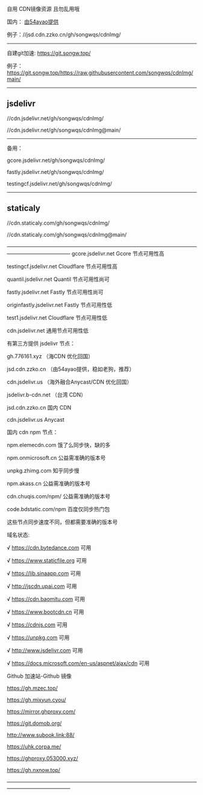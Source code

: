 自用 CDN镜像资源  且勿乱用哦

国内：
[由54ayao提供](https://github.com/54ayao/Chinajsdelivr) 

例子：//jsd.cdn.zzko.cn/gh/songwqs/cdnImg/
__________________________________
自建git加速: 
https://git.songw.top/

例子： https://git.songw.top/https://raw.githubusercontent.com/songwqs/cdnImg/main/
__________________________________
## jsdelivr

//cdn.jsdelivr.net/gh/songwqs/cdnImg/

//cdn.jsdelivr.net/gh/songwqs/cdnImg@main/

__________________________________

备用：

gcore.jsdelivr.net/gh/songwqs/cdnImg/

fastly.jsdelivr.net/gh/songwqs/cdnImg/

testingcf.jsdelivr.net/gh/songwqs/cdnImg/

__________________________________

## staticaly
//cdn.staticaly.com/gh/songwqs/cdnImg/

//cdn.staticaly.com/gh/songwqs/cdnImg@main/

————————————————————————————————————————————————
gcore.jsdelivr.net Gcore 节点可用性高

testingcf.jsdelivr.net Cloudflare 节点可用性高

quantil.jsdelivr.net Quantil 节点可用性尚可

fastly.jsdelivr.net Fastly 节点可用性尚可

originfastly.jsdelivr.net Fastly 节点可用性低

test1.jsdelivr.net Cloudflare 节点可用性低

cdn.jsdelivr.net 通用节点可用性低


有第三方提供 jsdelivr 节点：

gh.776161.xyz  （海CDN 优化回国）

jsd.cdn.zzko.cn  （由54ayao提供，稳如老狗，推荐）

cdn.jsdelivr.us  （海外融合Anycast/CDN 优化回国）

jsdelivr.b-cdn.net （台湾 CDN）

jsd.cdn.zzko.cn 国内 CDN

cdn.jsdelivr.us Anycast

国内 cdn npm 节点：

npm.elemecdn.com 饿了么同步快，缺的多

npm.onmicrosoft.cn 公益需准确的版本号

unpkg.zhimg.com 知乎同步慢

npm.akass.cn 公益需准确的版本号

cdn.chuqis.com/npm/ 公益需准确的版本号

code.bdstatic.com/npm 百度仅同步热门包

这些节点同步速度不同，但都需要准确的版本号

域名状态:

√ https://cdn.bytedance.com 可用

√ https://www.staticfile.org 可用

√ https://lib.sinaapp.com 可用

√ http://jscdn.upai.com 可用

√ https://cdn.baomitu.com 可用

√ https://www.bootcdn.cn 可用

√ https://cdnjs.com 可用

√ https://unpkg.com 可用

√ http://www.jsdelivr.com 可用

√ https://docs.microsoft.com/en-us/aspnet/ajax/cdn 可用


Github 加速站-Github 镜像

https://gh.mzec.top/

https://gh.mixyun.cyou/

https://mirror.ghproxy.com/

https://git.domob.org/

http://www.subook.link:88/

https://uhk.corpa.me/

https://ghproxy.053000.xyz/

https://gh.nxnow.top/

————————————————————————————————————————————————

